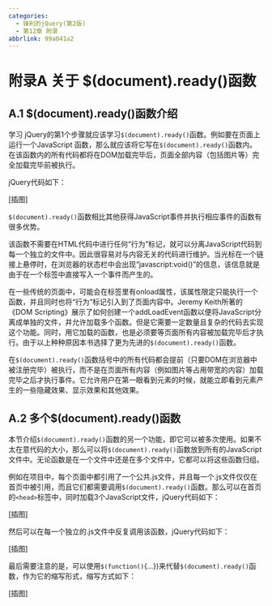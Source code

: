 ```yaml
---
categories:
  - 锋利的jQuery(第2版)
  - 第12章 附录
abbrlink: 99a041a2
---
```

# 附录A 关于 $(document).ready()函数

## A.1 $(document).ready()函数介绍
学习 jQuery的第1个步骤就应该学习`$(document).ready()`函数。例如要在页面上运行一个JavaScript 函数，那么就应该将它写在`$(document).ready()`函数内。在该函数内的所有代码都将在DOM加载完毕后，页面全部内容（包括图片等）完全加载完毕前被执行。

jQuery代码如下：

[插图]

`$(document).ready()`函数相比其他获得JavaScript事件并执行相应事件的函数有很多优势。

该函数不需要在HTML代码中进行任何“行为”标记，就可以分离JavaScript代码到每一个独立的文件中。因此很容易对与内容无关的代码进行维护。当光标在一个链接上悬停时，在浏览器的状态栏中会出现“javascript:void()”的信息，该信息就是由于在一个<a>标签中直接写入一个事件而产生的。

在一些传统的页面中，可能会在<body>标签里有onload属性，该属性限定只能执行一个函数，并且同时也将“行为”标记引入到了页面内容中。Jeremy Keith所著的《DOM Scripting》展示了如何创建一个addLoadEvent函数以便将JavaScript分离成单独的文件，并允许加载多个函数。但是它需要一定数量且复杂的代码去实现这个功能。同时，用它加载的函数，也是必须要等页面所有内容被加载完毕后才执行。由于以上种种原因本书选择了更为先进的`$(document).ready()`函数。

在`$(document).ready()`函数括号中的所有代码都会提前（只要DOM在浏览器中被注册完毕）被执行，而不是在页面所有内容（例如图片等占用带宽的内容）加载完毕之后才执行事件。它允许用户在第一眼看到元素的时候，就能立即看到元素产生的一些隐藏效果、显示效果和其他效果。

## A.2 多个$(document).ready()函数
本节介绍`$(document).ready()`函数的另一个功能，即它可以被多次使用。如果不太在意代码的大小，那么可以将`$(document).ready()`函数放到所有的JavaScript文件中。无论函数是在一个文件中还是在多个文件中，它都可以将这些函数归组。

例如在项目中，每个页面中都引用了一个公共.js文件，并且每一个.js文件仅仅在首页中被引用，而且它们都需要调用`$(document).ready()`函数。那么可以在首页的`<head>`标签中，同时加载3个JavaScript文件，jQuery代码如下：

[插图]

然后可以在每一个独立的.js文件中反复调用该函数，jQuery代码如下：

[插图]

最后需要注意的是，可以使用`$(function()`{…})来代替`$(document).ready()`函数，作为它的缩写形式，缩写方式如下：

[插图]
